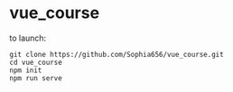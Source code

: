 # vue_course
to launch:

    git clone https://github.com/Sophia656/vue_course.git
    cd vue_course
    npm init
    npm run serve
